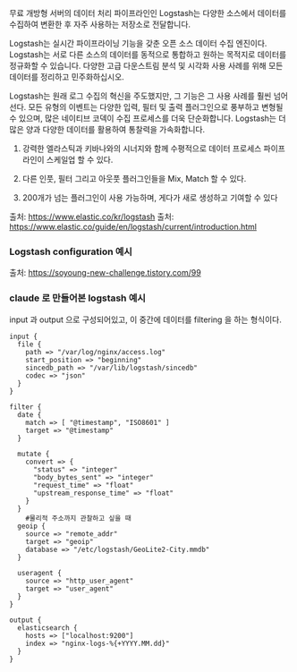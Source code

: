 무료 개방형 서버의 데이터 처리 파이프라인인 Logstash는 다양한 소스에서 데이터를 수집하여 변환한 후 자주 사용하는 저장소로 전달합니다.

Logstash는 실시간 파이프라이닝 기능을 갖춘 오픈 소스 데이터 수집 엔진이다. Logstash는 서로 다른 소스의 데이터를 동적으로 통합하고 원하는 목적지로 데이터를 정규화할 수 있습니다. 다양한 고급 다운스트림 분석 및 시각화 사용 사례를 위해 모든 데이터를 정리하고 민주화하십시오.

Logstash는 원래 로그 수집의 혁신을 주도했지만, 그 기능은 그 사용 사례를 훨씬 넘어선다. 모든 유형의 이벤트는 다양한 입력, 필터 및 출력 플러그인으로 풍부하고 변형될 수 있으며, 많은 네이티브 코덱이 수집 프로세스를 더욱 단순화합니다. Logstash는 더 많은 양과 다양한 데이터를 활용하여 통찰력을 가속화합니다.

1. 강력한 엘라스틱과 키바나와의 시너지와 함께 수평적으로 데이터 프로세스 파이프라인이 스케일업 할 수 있다.

2. 다른 인풋, 필터 그리고 아웃풋 플러그인들을 Mix, Match 할 수 있다.

3. 200개가 넘는 플러그인이 사용 가능하며, 게다가 새로 생성하고 기여할 수 있다

출처: https://www.elastic.co/kr/logstash
출처: https://www.elastic.co/guide/en/logstash/current/introduction.html

### Logstash configuration 예시
출처: https://soyoung-new-challenge.tistory.com/99

### claude 로 만들어본 logstash 예시

input 과 output 으로 구성되어있고, 이 중간에 데이터를 filtering 을 하는 형식이다.
``` nginx
input {
  file {
    path => "/var/log/nginx/access.log"
    start_position => "beginning"
    sincedb_path => "/var/lib/logstash/sincedb"
    codec => "json"
  }
}

filter {
  date {
    match => [ "@timestamp", "ISO8601" ]
    target => "@timestamp"
  }
  
  mutate {
    convert => {
      "status" => "integer"
      "body_bytes_sent" => "integer"
      "request_time" => "float"
      "upstream_response_time" => "float"
    }
  }
	#물리적 주소까지 관찰하고 싶을 때
  geoip {
    source => "remote_addr"
    target => "geoip"
    database => "/etc/logstash/GeoLite2-City.mmdb"
  }
  
  useragent {
    source => "http_user_agent"
    target => "user_agent"
  }
}

output {
  elasticsearch {
    hosts => ["localhost:9200"]
    index => "nginx-logs-%{+YYYY.MM.dd}"
  }
}
```